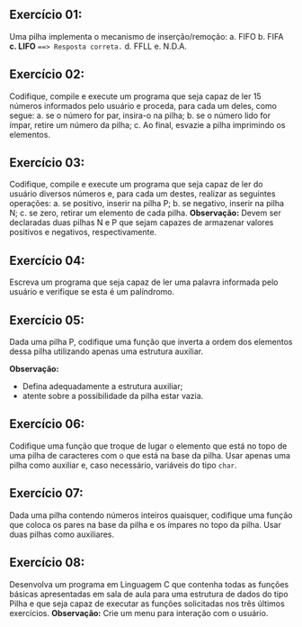 ## Exercício 01:
Uma pilha implementa o mecanismo de inserção/remoção:
	a. FIFO 
	b. FIFA
	**c. LIFO** `==> Resposta correta.`
	d. FFLL
	e. N.D.A.  

## Exercício 02:
Codifique, compile e execute um programa que seja capaz de ler 15 números informados pelo usuário e proceda, para cada um deles, como segue:
	a. se o número for par, insira-o na pilha;
	b. se o número lido for ímpar, retire um número da pilha;
	c. Ao final, esvazie a pilha imprimindo os elementos.

## Exercício 03:
Codifique, compile e execute um programa que seja capaz de ler do usuário diversos números e, para cada um destes, realizar as seguintes operações:
	a. se positivo, inserir na pilha P;
	b. se negativo, inserir na pilha N;
	c. se zero, retirar um elemento de cada pilha.
**Observação:** Devem ser declaradas duas pilhas N e P que sejam capazes de armazenar valores positivos e negativos, respectivamente.  

## Exercício 04:
Escreva um programa que seja capaz de ler uma palavra informada pelo usuário e verifique se esta é um palíndromo.

## Exercício 05:
Dada uma pilha P, codifique uma função que inverta a ordem dos elementos dessa pilha utilizando apenas uma estrutura auxiliar.

**Observação:** 

 - Defina adequadamente a estrutura auxiliar;
 - atente sobre a possibilidade da pilha estar vazia.  

## Exercício 06:
Codifique uma função que troque de lugar o elemento que está no topo de uma pilha de caracteres com o que está na base da pilha. Usar apenas uma pilha como auxiliar e, caso necessário, variáveis do tipo `char`.  

## Exercício 07:
Dada uma pilha contendo números inteiros quaisquer, codifique uma função que coloca os pares na base da pilha e os ímpares no topo da pilha. Usar duas pilhas como auxiliares. 

## Exercício 08:

Desenvolva um programa em Linguagem C que contenha todas as funções básicas apresentadas em sala de aula para uma estrutura de dados do tipo Pilha e que seja capaz de executar as funções solicitadas nos três últimos exercícios.
**Observação:** Crie um menu para interação com o usuário.  
